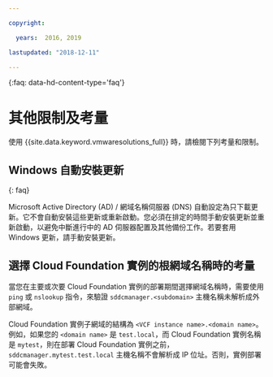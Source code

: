 ```yaml
---

copyright:

  years:  2016, 2019

lastupdated: "2018-12-11"

---
```


{:faq: data-hd-content-type='faq'}

# 其他限制及考量

使用 {{site.data.keyword.vmwaresolutions_full}} 時，請檢閱下列考量和限制。

## Windows 自動安裝更新
{: faq}

Microsoft Active Directory (AD) / 網域名稱伺服器 (DNS) 自動設定為只下載更新。它不會自動安裝這些更新或重新啟動。您必須在排定的時間手動安裝更新並重新啟動，以避免中斷進行中的 AD 伺服器配置及其他備份工作。若要套用 Windows 更新，請手動安裝更新。

## 選擇 Cloud Foundation 實例的根網域名稱時的考量

當您在主要或次要 Cloud Foundation 實例的部署期間選擇網域名稱時，需要使用 `ping` 或 `nslookup` 指令，來驗證 `sddcmanager.<subdomain>` 主機名稱未解析成外部網域。

Cloud Foundation 實例子網域的結構為 `<VCF instance name>.<domain name>`。例如，如果您的 `<domain name>` 是 `test.local`，而 Cloud Foundation 實例名稱是 `mytest`，則在部署 Cloud Foundation 實例之前，`sddcmanager.mytest.test.local` 主機名稱不會解析成 IP 位址。否則，實例部署可能會失敗。
